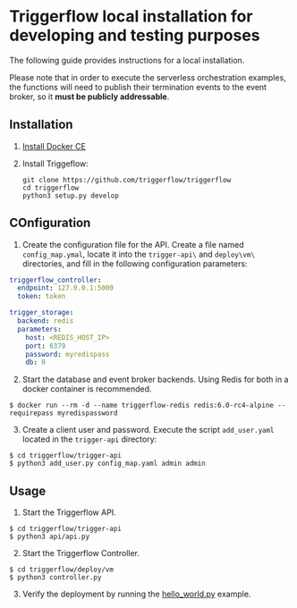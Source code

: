 # Triggerflow local installation for developing and testing purposes

The following guide provides instructions for a local installation.

Please note that in order to execute the serverless orchestration examples, the functions will need to publish their
termination events to the event broker, so it **must be publicly addressable**.

## Installation

1. [Install Docker CE](https://docs.docker.com/engine/install/)


2. Install Triggeflow:

    ```
    git clone https://github.com/triggerflow/triggerflow
    cd triggerflow
    python3 setup.py develop
    ```

## COnfiguration

1. Create the configuration file for the API. Create a file named `config_map.ymal`, locate it into the `trigger-api\` and `deploy\vm\`
directories, and fill in the following configuration parameters:

```yaml
triggerflow_controller:
  endpoint: 127.0.0.1:5000
  token: token

trigger_storage:
  backend: redis
  parameters:
    host: <REDIS_HOST_IP>
    port: 6379
    password: myredispass
    db: 0
``` 

2. Start the database and event broker backends. Using Redis for both in a docker container is recommended.
```
$ docker run --rm -d --name triggerflow-redis redis:6.0-rc4-alpine --requirepass myredispassword
```

3. Create a client user and password. Execute the script `add_user.yaml` located in the `trigger-api` directory:
```
$ cd triggerflow/trigger-api
$ python3 add_user.py config_map.yaml admin admin
```

## Usage

1. Start the Triggerflow API.
```
$ cd triggerflow/trigger-api
$ python3 api/api.py
```

2. Start the Triggerflow Controller.
```
$ cd triggerflow/deploy/vm
$ python3 controller.py
```

3. Verify the deployment by running the [hello_world.py](../../examples/hello_world.py) example.

